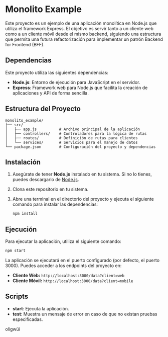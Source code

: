 # Monolito Example

Este proyecto es un ejemplo de una aplicación monolítica en Node.js que utiliza el framework Express. El objetivo es servir tanto a un cliente web como a un cliente móvil desde el mismo backend, siguiendo una estructura que permita una futura refactorización para implementar un patrón Backend for Frontend (BFF).

## Dependencias

Este proyecto utiliza las siguientes dependencias:

- **Node.js**: Entorno de ejecución para JavaScript en el servidor.
- **Express**: Framework web para Node.js que facilita la creación de aplicaciones y API de forma sencilla.

## Estructura del Proyecto

```
monolito_example/
├── src/
│   ├── app.js          # Archivo principal de la aplicación
│   ├── controllers/    # Controladores para la lógica de rutas
│   ├── routes/         # Definición de rutas para clientes
│   └── services/       # Servicios para el manejo de datos
└── package.json        # Configuración del proyecto y dependencias
```

## Instalación

1. Asegúrate de tener **Node.js** instalado en tu sistema. Si no lo tienes, puedes descargarlo de [Node.js](https://nodejs.org/).
2. Clona este repositorio en tu sistema.
3. Abre una terminal en el directorio del proyecto y ejecuta el siguiente comando para instalar las dependencias:

   ```bash
   npm install
   ```

## Ejecución

Para ejecutar la aplicación, utiliza el siguiente comando:

```bash
npm start
```

La aplicación se ejecutará en el puerto configurado (por defecto, el puerto 3000). Puedes acceder a los endpoints del proyecto en:

- **Cliente Web:** `http://localhost:3000/data?client=web`
- **Cliente Móvil:** `http://localhost:3000/data?client=mobile`

## Scripts

- **start**: Ejecuta la aplicación.
- **test**: Muestra un mensaje de error en caso de que no existan pruebas especificadas.

oligwüi